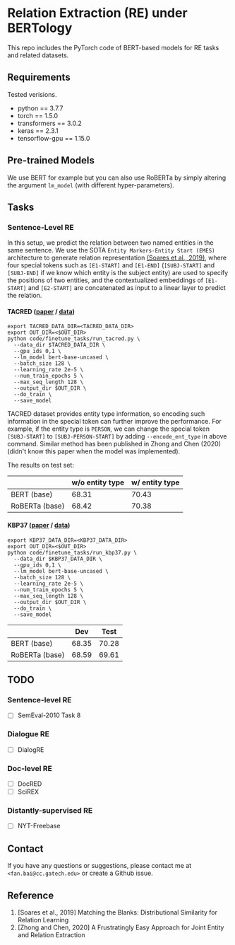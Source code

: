 # Relation Extraction (RE) under BERTology
This repo includes the PyTorch code of BERT-based models for RE tasks and related datasets.

## Requirements
Tested verisions.
- python == 3.7.7
- torch == 1.5.0
- transformers == 3.0.2
- keras == 2.3.1
- tensorflow-gpu == 1.15.0

## Pre-trained Models
We use BERT for example but you can also use RoBERTa by simply altering 
the argument `lm_model` (with different hyper-parameters).

## Tasks
### Sentence-Level RE
In this setup, we predict the relation between two named entities in the same sentence. We use the SOTA `Entity Markers-Entity Start (EMES)` architecture 
to generate relation representation [(Soares et al., 2019)](https://arxiv.org/abs/1906.03158), where four special 
tokens such as `[E1-START]` and `[E1-END]` (`[SUBJ-START]` and `[SUBJ-END]` if we know which entity is the subject entity) are used to specify the positions of two entities, and the contextualized
embeddings of `[E1-START]` and `[E2-START]` are concatenated as input to a linear layer to predict the relation.

#### TACRED ([paper](https://nlp.stanford.edu/pubs/zhang2017tacred.pdf) / [data](https://catalog.ldc.upenn.edu/LDC2018T24))

```
export TACRED_DATA_DIR=<TACRED_DATA_DIR>
export OUT_DIR=<$OUT_DIR>
python code/finetune_tasks/run_tacred.py \
  --data_dir $TACRED_DATA_DIR \
  --gpu_ids 0,1 \
  --lm_model bert-base-uncased \
  --batch_size 128 \
  --learning_rate 2e-5 \
  --num_train_epochs 5 \
  --max_seq_length 128 \
  --output_dir $OUT_DIR \
  --do_train \
  --save_model
```

TACRED dataset provides entity type information, so encoding such information in the special token 
can further improve the performance. For example, if the entity type is `PERSON`, we can change the special token `[SUBJ-START]` 
to `[SUBJ-PERSON-START]` by adding `--encode_ent_type` in above command. Similar
method has been published in Zhong and Chen (2020) (didn't know this paper when the model was implemented).

The results on test set:

|                   | w/o entity type    | w/ entity type  | 
| ----------------------  | ------------- | ---------  | 
| BERT (base)             | 68.31         | 70.43      | 
| RoBERTa (base)         |  68.42        | 70.38      | 

#### KBP37 ([paper](https://arxiv.org/pdf/1508.01006v2.pdf) / [data](https://github.com/zhangdongxu/kbp37))
```
export KBP37_DATA_DIR=<KBP37_DATA_DIR>
export OUT_DIR=<$OUT_DIR>
python code/finetune_tasks/run_kbp37.py \
  --data_dir $KBP37_DATA_DIR \
  --gpu_ids 0,1 \
  --lm_model bert-base-uncased \
  --batch_size 128 \
  --learning_rate 2e-5 \
  --num_train_epochs 5 \
  --max_seq_length 128 \
  --output_dir $OUT_DIR \
  --do_train \
  --save_model
```

|                   | Dev    | Test  | 
| ----------------------  | ------------- | ---------  | 
| BERT (base)             | 68.35         | 70.28      | 
| RoBERTa (base)         |  68.59         | 69.61      | 

## TODO
### Sentence-level RE
- [ ] SemEval-2010 Task 8

### Dialogue RE
- [ ] DialogRE

### Doc-level RE
- [ ] DocRED
- [ ] SciREX

### Distantly-supervised RE
- [ ] NYT-Freebase

## Contact
If you have any questions or suggestions, please contact me at `<fan.bai@cc.gatech.edu>` or create a Github issue.


## Reference
1. [Soares et al., 2019] Matching the Blanks: Distributional Similarity for Relation Learning
2. [Zhong and Chen, 2020] A Frustratingly Easy Approach for Joint Entity and Relation Extraction
